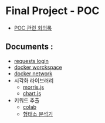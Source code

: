# Final Project - POC

- [POC 관련 회의록](https://laced-garlic-bbb.notion.site/0716-149f48b14c184756b826eaf1b19f2995)
## Documents :

- [requests login](./login/login.ipynb)
- [docker worckspace](./dockerPOC/docker.ipynb)
- [docker network](./dockerPOC/docker_network.ipynb)
- 시각화 라이브러리
    - [morris.js](https://laced-garlic-bbb.notion.site/morris-js-23b175f18d40432994c246785a25139d)
    - [chart.js](https://laced-garlic-bbb.notion.site/chart-js-729f3dddb96c49d99e533aa591983c67)
- 키워드 추출
    - [colab](https://colab.research.google.com/drive/1bQGisF8OaFcYYRrYL-CEY8HLWbQTBjiw?usp=sharing)
    - [형태소 분석기](https://laced-garlic-bbb.notion.site/POC-summary-de6ff4f04313415b94ae298180e40b0c)